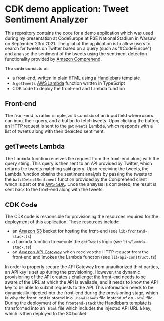 # CDK demo application: Tweet Sentiment Analyzer

This repository contains the code for a demo application which was used during my presentation at CodeEurope at PGE National Stadium in Warsaw on September 23rd 2021.
The goal of the application is to allow users to search for tweets on Twitter based on a query (such as "#CodeEurope") and analyse the sentiment of the tweets using the sentiment detection functionality provided by [Amazon Comprehend](https://aws.amazon.com/comprehend/).

The code consists of:
- a front-end, written in plain HTML using a [Handlebars](https://handlebarsjs.com/) template
- a `getTweets` [AWS Lambda](https://aws.amazon.com/lambda/) function written in TypeScript
- CDK code to deploy the front-end and Lambda function

## Front-end
The front-end is rather simple, as it consists of an input field where users can input their query, and a button to fetch tweets. Upon clicking the button, an HTTP request is sent to the `getTweets` Lambda, which responds with a list of tweets along with their detected sentiment.

## getTweets Lambda
The Lambda function receives the request from the front-end along with the query string. This query is then sent to an API provided by Twitter, which returns the tweets matching said query.
Upon receiving the tweets, the Lambda function obtains the sentiment analysis by passing the tweets to the `batchDetectSentiment` function provided by the Comprehend client which is part of the [AWS SDK](https://aws.amazon.com/sdk-for-javascript/).
Once the analysis is completed, the result is sent back to the front-end along with the tweets.

## CDK Code
The CDK code is responsible for provisioning the resources required for the deployment of this application. These resources include:
- an [Amazon S3](https://aws.amazon.com/s3/) bucket for hosting the front-end (see `lib/frontend-stack.ts`)
- a Lambda function to execute the `getTweets` logic (see `lib/lambda-stack.ts`)
- an [Amazon API Gateway](https://aws.amazon.com/api-gateway/) which receives the HTTP request from the front-end and invokes the Lambda function (see `lib/api-construct.ts`)

In order to properly secure the API Gateway from unauthorized third parties, an API key is set up during the provisioning.
However, the dynamic provisioning of the API creates a challenge: the front-end needs to be aware of the URL at which the API is available, and it needs to know the API key to be able to submit requests to the API.
This information needs to be dynamically injected into the front-end during the provisioning stage, which is why the front-end is stored in a `.handlebars` file instead of an `.html` file.
During the deployment of the `frontend-stack` the Handlebars template is transformed into an `.html` file which includes the injected API URL & key, which is then deployed to the S3 bucket. 
